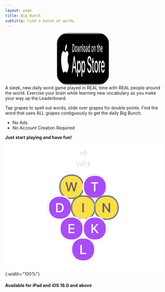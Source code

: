 ```yaml
---
layout: page
title: Big Bunch
subtitle: Find a bunch of words.
---
```

<center><a href="https://apps.apple.com/us/app/big-bunch/id1620207662" style="width: 170px; height: 170px; border-radius: 22%; overflow: hidden; display: inline-block; vertical-align: middle;"><img src="/assets/img/black.svg" alt="Big Bunch" style="width: 170px; height: 170px; border-radius: 22%; overflow: hidden; display: inline-block; vertical-align: middle;"></a></center>
A sleek, new daily word game played in REAL time with REAL people around the world. Exercise your brain while learning new vocabulary as you make your way up the Leaderboard.

Tap grapes to spell out words, slide over grapes for double points. Find the word that uses ALL grapes contiguously to get the daily Big Bunch.

* No Ads
* No Account Creation Required

**Just start playing and have fun!**

![](/assets/img/bigBunch_win_no_bg.png#center){:width="100%"}

#### Available for iPad and iOS 16.0 and above
